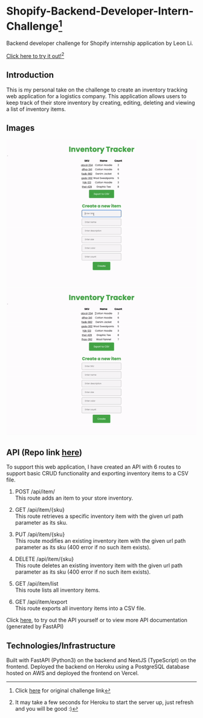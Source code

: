 # Shopify-Backend-Developer-Intern-Challenge[^1]
Backend developer challenge for Shopify internship application by Leon Li.

[Click here to try it out!](https://leonli-shopify-backend-challenge.vercel.app/)[^2]

## Introduction
This is my personal take on the challenge to create an inventory tracking web application for a logistics company. This application allows users to keep track of their store inventory by creating, editing, deleting and viewing a list of inventory items.

## Images
![adding an item](images/add_item.gif)
![exporting items](images/export_items.gif)


## API (Repo link [here](https://github.com/leon-li1/Shopify-Backend-Developer-Intern-Challenge-Server))

To support this web application, I have created an API with 6 routes to support basic CRUD functionality and exporting inventory items to a CSV file.

1. POST /api/item/ \
This route adds an item to your store inventory.

2. GET /api/item/{sku} \
This route retrieves a specific inventory item with the given url path parameter as its sku.

3. PUT /api/item/{sku} \
This route modifies an existing inventory item with the given url path parameter as its sku (400 error if no such item exists).

4. DELETE /api/item/{sku} \
This route deletes an existing inventory item with the given url path parameter as its sku (400 error if no such item exists).

5. GET /api/item/list \
This route lists all inventory items.

6. GET /api/item/export \
This route exports all inventory items into a CSV file.

Click [here](https://inventory-tracker-server.herokuapp.com/docs), to try out the API yourself or to view more API documentation (generated by FastAPI)

## Technologies/Infrastructure
Built with FastAPI (Python3) on the backend and NextJS (TypeScript) on the frontend.
Deployed the backend on Heroku using a PostgreSQL database hosted on AWS and deployed the frontend on Vercel.

[^1]: Click [here](https://docs.google.com/document/d/1z9LZ_kZBUbg-O2MhZVVSqTmvDko5IJWHtuFmIu_Xg1A/edit#) for original challenge link
[^2]: It may take a few seconds for Heroku to start the server up, just refresh and you will be good :)
